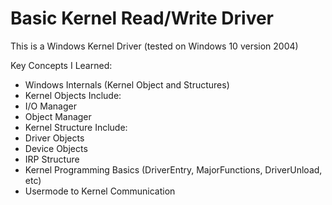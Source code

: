 # Basic Kernel Read/Write Driver

This is a Windows Kernel Driver (tested on Windows 10 version 2004)  

Key Concepts I Learned:  
- Windows Internals (Kernel Object and Structures)  
- Kernel Objects Include:  
 - I/O Manager  
 - Object Manager  
- Kernel Structure Include:  
 - Driver Objects  
 - Device Objects  
 - IRP Structure  
- Kernel Programming Basics (DriverEntry, MajorFunctions, DriverUnload, etc)  
- Usermode to Kernel Communication  
